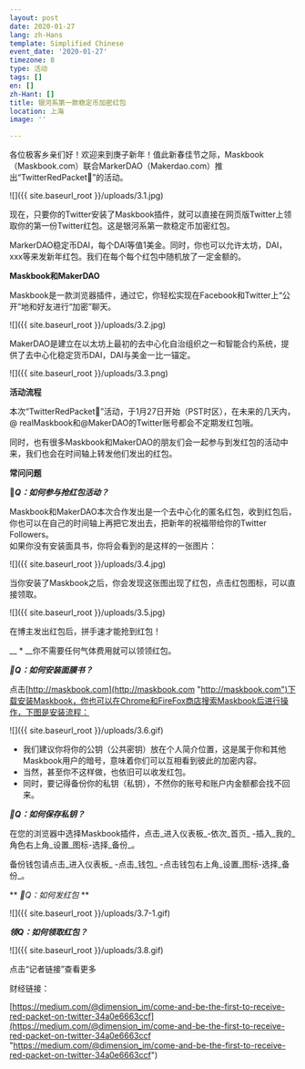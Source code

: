```yaml
---
layout: post
date: 2020-01-27
lang: zh-Hans
template: Simplified Chinese
event_date: '2020-01-27'
timezone: 8
type: 活动
tags: []
en: []
zh-Hant: []
title: 银河系第一款稳定币加密红包
location: 上海
image: ''

---
```

各位极客乡亲们好！欢迎来到庚子新年！值此新春佳节之际，Maskbook（Maskbook.com）联合MarkerDAO（Makerdao.com）推出“TwitterRedPacket🧧”的活动。

![]({{ site.baseurl_root }}/uploads/3.1.jpg)

现在，只要你的Twitter安装了Maskbook插件，就可以直接在网页版Twitter上领取你的第一份Twitter红包。这是银河系第一款稳定币加密红包。

MarkerDAO稳定币DAI，每个DAI等值1美金。同时，你也可以允许太坊，DAI，xxx等来发新年红包。我们在每个每个红包中随机放了一定金额的。

**Maskbook和MakerDAO**

Maskbook是一款浏览器插件，通过它，你轻松实现在Facebook和Twitter上“公开”地和好友进行“加密”聊天。

![]({{ site.baseurl_root }}/uploads/3.2.jpg)

MakerDAO是建立在以太坊上最初的去中心化自治组织之一和智能合约系统，提供了去中心化稳定货币DAI，DAI与美金一比一锚定。

![]({{ site.baseurl_root }}/uploads/3.3.png)

**活动流程**

本次“TwitterRedPacket🧧”活动，于1月27日开始（PST时区），在未来的几天内，@ realMaskbook和@MakerDAO的Twitter账号都会不定期发红包哦。

同时，也有很多Maskbook和MakerDAO的朋友们会一起参与到发红包的活动中来，我们也会在时间轴上转发他们发出的红包。

**常问问题**

**🧧_Q：如何参与抢红包活动？_**

Maskbook和MakerDAO本次合作发出是一个去中心化的匿名红包，收到红包后，你也可以在自己的时间轴上再把它发出去，把新年的祝福带给你的Twitter Followers。  
如果你没有安装面具书，你将会看到的是这样的一张图片：

![]({{ site.baseurl_root }}/uploads/3.4.jpg)

当你安装了Maskbook之后，你会发现这张图出现了红包，点击红包图标，可以直接领取。

![]({{ site.baseurl_root }}/uploads/3.5.jpg)

在博主发出红包后，拼手速才能抢到红包！

__ * __你不需要任何气体费用就可以领领红包。

**_🧧Q：如何安装面膜书？_**

点击[http://maskbook.com](http://maskbook.com "http://maskbook.com")下载安装Maskbook，你也可以在Chrome和FireFox商店搜索Maskbook后进行操作，下图是安装流程：

![]({{ site.baseurl_root }}/uploads/3.6.gif)

* 我们建议你将你的公钥（公共密钥）放在个人简介位置，这是属于你和其他Maskbook用户的暗号，意味着你们可以互相看到彼此的加密内容。
* 当然，甚至你不这样做，也依旧可以收发红包。
* 同时，要记得备份你的私钥（私钥），不然你的账号和账户内金额都会找不回来。

**_🧧Q：如何保存私钥？_**

在您的浏览器中选择Maskbook插件，点击_进入仪表板_-依次_首页_ -插入_我的_角色右上角_设置_图标-选择_备份_。

备份钱包请点击_进入仪表板_ -点击_钱包_ -点击钱包右上角_设置_图标-选择_备份_。

\** _🧧Q：如何发红包_ **

![]({{ site.baseurl_root }}/uploads/3.7-1.gif)

**_领Q：如何领取红包？_**

![]({{ site.baseurl_root }}/uploads/3.8.gif)

点击“记者链接”查看更多

财经链接：

[https://medium.com/@dimension_im/come-and-be-the-first-to-receive-red-packet-on-twitter-34a0e6663ccf](https://medium.com/@dimension_im/come-and-be-the-first-to-receive-red-packet-on-twitter-34a0e6663ccf "https://medium.com/@dimension_im/come-and-be-the-first-to-receive-red-packet-on-twitter-34a0e6663ccf")
